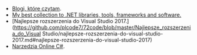 * [Blogi, które czytam](https://github.com/plcode7/72code/blob/master/Blogi_ktore_czytam/Blogi_które_czytam.md). 
* [My best collection to .NET libraries, tools, frameworks and software.](https://github.com/plcode7/72code/blob/master/Collection_to_NET/Collection_to_NET.md) 
* [Najlepsze rozszerzenia do Visual Studio 2017.](https://github.com/plcode7/72code/blob/master/Najlepsze_rozszerzenia_do_Visual Studio/najlepsze-rozszerzenia-do-visual-studio-2017.md#najlepsze-rozszerzenia-do-visual-studio-2017) 
* [Narzedzia Online C\#](https://github.com/plcode7/72code/blob/master/Narzedzia_online_csharp/narzedzia_online_csharp.md). 



